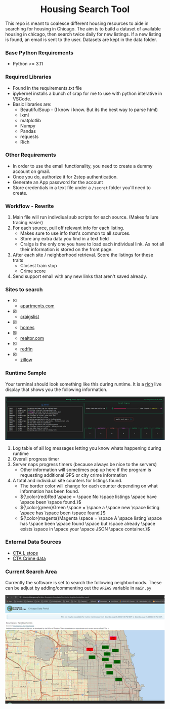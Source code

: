 <h1 align="center">
  <b> Housing Search Tool </b><br>
</h1>

This repo is meant to coalesce different housing resources to aide in searching for housing in Chicago.  The aim is to build a dataset of available housing in chicago, then search twice daily for new listings.  If a new listing is found, an email is sent to the user. 
Datasets are kept in the data folder.


### Base Python Requirements
- Python >= 3.11


### Required Libraries
- Found in the requirements.txt file
- ipykernel installs a bunch of crap for me to use with python interative in VSCode.  
- Basic libraries are:
  - BeautifulSoup - (I know i know.  But its the best way to parse html)
  - lxml
  - matplotlib
  - Numpy
  - Pandas
  - requests
  - Rich
    

### Other Requirements
- In order to use the email functionality, you need to create a dummy account on gmail. 
- Once you do, authorize it for 2step authentication. 
- Generate an App password for the account
- Store credentials in a text file under a `/secret` folder you'll need to create.
  
### Workflow - Rewrite
1. Main file will run indivdiual sub scripts for each source.  (Makes failure tracing easier)
2. For each source, pull off relevant info for each listing.  
   - Makes sure to use info that's common to all sources. 
   - Store any extra data you find in a text field
   - Craigs is the only one you have to load each individual link. As not all their 
     information is stored on the front page.
3. After each site / neighborhood retrieval.  Score the listings for these traits
   - Closest train stop
   - Crime score
4. Send support email with any new links that aren't saved already. 
   

### Sites to search
- [x] - [apartments.com](https://www.apartments.com)
- [x] - [craigslist](https://www.craiglist.org)
- [x] - [homes](https://www.homes.com)
- [x] - [realtor.com](https://www.realtor.com)
- [x] - [redfin](https://www.redfin.com)
- [x] - [zillow](https://www.zillow.com)

### Runtime Sample

Your terminal should look something like this during runtime.  It is a [rich](https://rich.readthedocs.io/en/stable/) live display that shows you the following information.

![runtime](./data/runtime.jpg)

1. Log table of all log messages letting you know whats happening during runtime
2. Overall progress timer
3. Server naps progress timers (because always be nice to the servers)
   - Other information will sometimes pop up here if the program is requesting additional GPS or city crime information
4. A total and individual site counters for listings found. 
   - The border color will change for each counter depending on what information has been found.
   - ${\color{red}Red \space = \space No \space listings \space have \space been \space found.}$ 
   - ${\color{green}Green \space = \space a \space new \space listing \space has \space been \space found.}$
   - ${\color{magenta}Magenta \space = \space A \space listing \space has \space been \space found \space but \space already \space exists \space in \space your \space JSON \space container.}$

### External Data Sources
- [CTA L stops](https://data.cityofchicago.org/Transportation/CTA-System-Information-List-of-L-Stops/8pix-ypme/data)
- [CTA Crime data](https://data.cityofchicago.org/Public-Safety/Gun-Crimes-Heat-Map/iinq-m3rg)
    
### Current Search Area

Currently the software is set to search the following neighborhoods.  These can be adjust by adding/commenting out the `AREAS` variable in `main.py`

![searcharea](./data/search_map.png)
